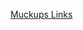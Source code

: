 <a href="https://www.figma.com/file/r7rfNGAwReVwhzfdjGa8Rd/Ajedrez?node-id=0%3A1">Muckups Links</a>
